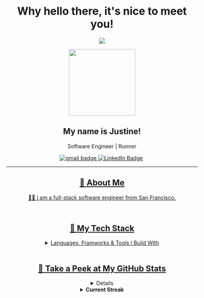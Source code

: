 
<div align=center>

# Why hello there, it's nice to meet you! 
![](https://komarev.com/ghpvc/?username=jvstinejvng&color=F2ACB9&style=flat-square)

<img src='https://media.tenor.com/-Fbyl7vqHiYAAAAi/goma-cat.gif' width='175px'>

## My name is Justine! 
Software Engineer | Runner 

<a href="mailto:justinejang415@gmail.com">
    <img src="https://img.shields.io/badge/Gmail-D14836?style=for-the-badge&logo=gmail&color=F2ACB9&logoColor=white" alt="gmail badge"/>
</a> <a href="https://www.linkedin.com/in/jvstinejvng/"><img src="https://img.shields.io/badge/LinkedIn-blue?style=for-the-badge&logo=linkedin&logoColor=white&color=F2ACB9" alt="LinkedIn Badge"/></a> <a href="https://jvstinejvng.github.io/"><img 

 
</div>

***** 

## <b>🌸 About Me</b>

👩‍💻 I am a full-stack software engineer from San Francisco.

 
<br>

## <b>🥞 My Tech Stack</b>
<details>
<summary>Languages, Framworks & Tools I Build With</summary>

<h4 style="color:white"><b>🌐 Languages</b></h4>

![CSS3](https://img.shields.io/badge/css3-%231572B6.svg?style=for-the-badge&logo=css3&logoColor=white)
![JavaScript](https://img.shields.io/badge/javascript-%23323330.svg?style=for-the-badge&logo=javascript&logoColor=%23F7DF1E)
![Markdown](https://img.shields.io/badge/markdown-%23000000.svg?style=for-the-badge&logo=markdown&logoColor=white)
![Python](https://img.shields.io/badge/python-3670A0?style=for-the-badge&logo=python&logoColor=ffdd54)

<h4 style="color:white"><b>☁️ Hosting/SaaS </b></h4>

![Heroku](https://img.shields.io/badge/heroku-%23430098.svg?style=for-the-badge&logo=heroku&logoColor=white)

<h4 style="color:white"><b>📚 Frameworks, Platforms and Libraries</b></h4>

![Flask](https://img.shields.io/badge/flask-%23000.svg?style=for-the-badge&logo=flask&logoColor=white)
![NPM](https://img.shields.io/badge/NPM-%23000000.svg?style=for-the-badge&logo=npm&logoColor=white)
![NodeJS](https://img.shields.io/badge/node.js-6DA55F?style=for-the-badge&logo=node.js&logoColor=white)
![React](https://img.shields.io/badge/react-%2320232a.svg?style=for-the-badge&logo=react&logoColor=%2361DAFB)
![Redux](https://img.shields.io/badge/redux-%23593d88.svg?style=for-the-badge&logo=redux&logoColor=white)

<h4 style="color:white"><b>💾 Databases</b></h4>

![MySQL](https://img.shields.io/badge/mysql-%2300f.svg?style=for-the-badge&logo=mysql&logoColor=white)
![Postgres](https://img.shields.io/badge/postgres-%23316192.svg?style=for-the-badge&logo=postgresql&logoColor=white)
![SQLite](https://img.shields.io/badge/sqlite-%2307405e.svg?style=for-the-badge&logo=sqlite&logoColor=white)

<h4 style="color:white"><b>🎨 Design</b></h4>

![Adobe Illustrator](https://img.shields.io/badge/adobe%20illustrator-%23FF9A00.svg?style=for-the-badge&logo=adobe%20illustrator&logoColor=white)
![Canva](https://img.shields.io/badge/Canva-%2300C4CC.svg?style=for-the-badge&logo=Canva&logoColor=white)

<h4 style="color:white"><b>🎛️ Operating System</b></h4>

![iOS](https://img.shields.io/badge/iOS-000000?style=for-the-badge&logo=ios&logoColor=white)

</details>

<br>

## <b>🔎 Take a Peek at My GitHub Stats</b>

<details>
<summary><b>The GitHub Profile Stats and My Most Used Languages</b></summary>

<div>

![Justine's GitHub stats](https://github-readme-stats.vercel.app/api?username=jvstinejvng&show_icons=true&hide_border=true&bg_color=00000000&hide_title=true&text_color=F2ACB9&icon_color=FFFFFF&hide_rank=true)
[![Top Langs](https://github-readme-stats.vercel.app/api/top-langs/?username=jvstinejvng&bg_color=00000000&langs_count=3&text_color=F2ACB9&hide_border=true&hide_title=true)](https://github.com/jvstinejvng/github-readme-stats&width=)
</div>

</details>

<details>
<summary><b>Current Streak</b></summary>

![Current Steak](https://github-readme-streak-stats.herokuapp.com/?user=jvstinejvng&hide_border=true&background=00000000&currStreakNum=F2ACB9&fire=F2ACB9&currStreakLabel=F2ACB9&sideNums=F2ACB9&sideLabels=F2ACB9&ring=F2ACB9&dates=FFFFFF)

</details>


